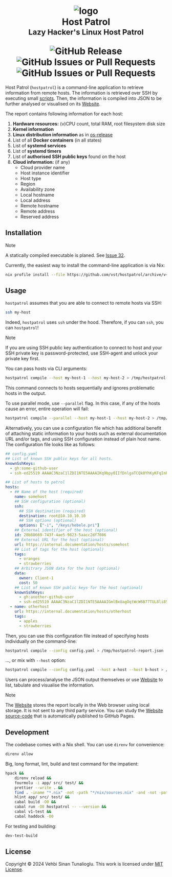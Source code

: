 <h1 align="center">
    <div>
        <img alt="logo" src="https://github.com/vst/hostpatrol/assets/374793/cad6706b-0384-4a71-9ca5-21ade9ce3d1e" />
    </div>
    <div>Host Patrol</div>
    <sub>Lazy Hacker's Linux Host Patrol</sub>
    <p></p>
    <div>
        <img alt="GitHub Release" src="https://img.shields.io/github/v/release/vst/hostpatrol?display_name=tag&style=for-the-badge">
        <img alt="GitHub Issues or Pull Requests" src="https://img.shields.io/github/issues/vst/hostpatrol?style=for-the-badge">
        <img alt="GitHub Issues or Pull Requests" src="https://img.shields.io/github/issues-pr/vst/hostpatrol?style=for-the-badge">
    </div>
</h1>

Host Patrol (`hostpatrol`) is a command-line application to retrieve
information from remote hosts. The information is retrieved over SSH
by executing small [scripts]. Then, the information is compiled into
JSON to be further analysed or visualised on its [Website].

The report contains following information for each host:

1. **Hardware resources:** (v)CPU count, total RAM, root filesystem disk size
1. **Kernel information**
1. **Linux distribution information** as in [os-release]
1. List of all **Docker containers** (in all states)
1. List of **systemd services**
1. List of **systemd timers**
1. List of **authorised SSH public keys**  found on the host
1. **Cloud information:** (if any)
   - Cloud provider name
   - Host instance identifier
   - Host type
   - Region
   - Availability zone
   - Local hostname
   - Local address
   - Remote hostname
   - Remote address
   - Reserved address

## Installation

> [!NOTE]
>
> A statically compiled executable is planed. See [Issue 32].

Currently, the easiest way to install the command-line application is
via Nix:

```sh
nix profile install --file https://github.com/vst/hostpatrol/archive/v<VERSION>.tar.gz app
```

## Usage

`hostpatrol` assumes that you are able to connect to remote hosts via SSH:

```sh
ssh my-host
```

Indeed, `hostpatrol` uses `ssh` under the hood. Therefore, if you can `ssh`,
you can `hostpatrol`!

> [!NOTE]
>
> If you are using SSH public key authentication to connect to host
> and your SSH private key is password-protected, use SSH-agent and
> unlock your private key first.

You can pass hosts via CLI arguments:

```sh
hostpatrol compile --host my-host-1 --host my-host-2 > /tmp/hostpatrol-report.json
```

This command connects to hosts sequentially and ignores problematic
hosts in the output.

To use parallel mode, use `--parallel` flag. In this case, if any of
the hosts cause an error, entire operation will fail:

```sh
hostpatrol compile --parallel --host my-host-1 --host my-host-2 > /tmp/hostpatrol-report.json
```

Alternatively, you can use a configuration file which has additional
benefit of attaching static information to your hosts such as external
documentation URL and/or tags, and using SSH configuration instead of
plain host name. The configuration file looks like as follows:

```yaml
## config.yaml
## List of known SSH public keys for all hosts.
knownSshKeys:
  - gh:some-github-user
  - ssh-ed25519 AAAAC3NzaC1lZDI1NTE5AAAAIKq9bpy0IIfDnlgaTCQk0YhKyKFqInRjoqeIPlBuiFwS test-key-admin

## List of hosts to patrol
hosts:
  - ## Name of the host (required)
    name: somehost
    ## SSH configuration (optional)
    ssh:
      ## SSH destination (required)
      destination: root@10.10.10.10
      ## SSH options (optional)
      options: ["-i", "/keys/hebele.pri"]
    ## External identifier of the host (optional)
    id: 20b88669-743f-4ae5-9823-5aacc2df7086
    ## External URL for the host (optional)
    url: https://internal.documentation/hosts/somehost
    ## List of tags for the host (optional)
    tags:
      - oranges
      - strawberries
    ## Arbitrary JSON data for the host (optional)
    data:
      owner: Client-1
      cost: 50
    ## List of known SSH public keys for the host (optional)
    knownSshKeys:
      - gh:another-github-user
      - ssh-ed25519 AAAAC3NzaC1lZDI1NTE5AAAAIGmlBxUagOqtWcW6B77TUL8li85ZNYx0tphd3TSx4SEB test-key-tenant
  - name: otherhost
    url: https://internal.documentation/hosts/otherhost
    tags:
      - apples
      - strawberries
```

Then, you can use this configuration file instead of specifying hosts
individually on the command-line:

```sh
hostpatrol compile --config config.yaml > /tmp/hostpatrol-report.json
```

..., or mix with `--host` option:

```sh
hostpatrol compile --config config.yaml --host a-host --host b-host > /tmp/hostpatrol-report.json
```

Users can process/analyse the JSON output themselves or use [Website]
to list, tabulate and visualise the information.

> [!NOTE]
>
> The [Website] stores the report locally in the Web browser using
> local storage. It is not sent to any third party service. You can
> study the [Website source-code] that is automatically published to
> GitHub Pages.

## Development

The codebase comes with a Nix shell. You can use `direnv` for convenience:

```sh
direnv allow
```

Big, long format, lint, build and test command for the impatient:

```sh
hpack &&
    direnv reload &&
    fourmolu -i app/ src/ test/ &&
    prettier --write . &&
    find . -iname "*.nix" -not -path "*/nix/sources.nix" -and -not -path "*/website/node_modules/*.nix" -print0 | xargs --null nixpkgs-fmt &&
    hlint app/ src/ test/ &&
    cabal build -O0 &&
    cabal run -O0 hostpatrol -- --version &&
    cabal v1-test &&
    cabal haddock -O0
```

For testing and building:

```sh
dev-test-build
```

## License

Copyright &copy; 2024 Vehbi Sinan Tunalioglu. This work is licensed
under [MIT License].

<!-- REFERENCES -->

[Issue 32]: https://github.com/vst/hostpatrol/issues/32
[Website]: https://thenegation.com/hostpatrol
[os-release]: https://www.freedesktop.org/software/systemd/man/latest/os-release.html
[scripts]: ./src/scripts
[Website source-code]: ./website
[MIT License]: https://opensource.org/license/mit
